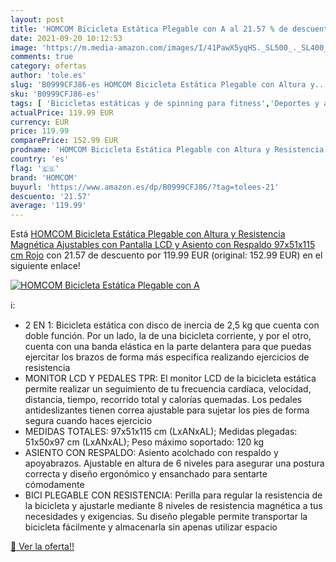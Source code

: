 ```yaml
---
layout: post
title: 'HOMCOM Bicicleta Estática Plegable con A al 21.57 % de descuento'
date: 2021-09-20 10:12:53
image: 'https://m.media-amazon.com/images/I/41PawX5yqHS._SL500_._SL400_.jpg'
comments: true
category: ofertas
author: 'tole.es'
slug: 'B0999CFJ86-es HOMCOM Bicicleta Estática Plegable con Altura y...'
sku: 'B0999CFJ86-es'
tags: [ 'Bicicletas estáticas y de spinning para fitness','Deportes y aire libre','Fitness y ejercicio','Máquinas de cardio para fitness','bicicleta','homcom', ]
actualPrice: 119.99 EUR
currency: EUR
price: 119.99
comparePrice: 152.99 EUR
prodname: 'HOMCOM Bicicleta Estática Plegable con Altura y Resistencia Magnética Ajustables con Pantalla LCD y Asiento con Respaldo 97x51x115 cm Rojo'
country: 'es'
flag: '🇪🇸'
brand: 'HOMCOM'
buyurl: 'https://www.amazon.es/dp/B0999CFJ86/?tag=tolees-21'
descuento: '21.57'
average: '119.99'
---
```


Está [HOMCOM Bicicleta Estática Plegable con Altura y Resistencia Magnética Ajustables con Pantalla LCD y Asiento con Respaldo 97x51x115 cm Rojo](https://www.amazon.es/dp/B0999CFJ86/?tag=tolees-21) con 21.57 de descuento por 119.99 EUR (original: 152.99 EUR) en el siguiente enlace!

[![HOMCOM Bicicleta Estática Plegable con A](https://m.media-amazon.com/images/I/41PawX5yqHS._SL500_._SL400_.jpg)](https://www.amazon.es/dp/B0999CFJ86/?tag=tolees-21)

ℹ️:

- 2 EN 1: Bicicleta estática con disco de inercia de 2,5 kg que cuenta con doble función. Por un lado, la de una bicicleta corriente, y por el otro, cuenta con una banda elástica en la parte delantera para que puedas ejercitar los brazos de forma más especifica realizando ejercicios de resistencia
- MONITOR LCD Y PEDALES TPR: El monitor LCD de la bicicleta estática permite realizar un seguimiento de tu frecuencia cardíaca, velocidad, distancia, tiempo, recorrido total y calorías quemadas. Los pedales antideslizantes tienen correa ajustable para sujetar los pies de forma segura cuando haces ejercicio
- MEDIDAS TOTALES: 97x51x115 cm (LxANxAL); Medidas plegadas: 51x50x97 cm (LxANxAL); Peso máximo soportado: 120 kg
- ASIENTO CON RESPALDO: Asiento acolchado con respaldo y apoyabrazos. Ajustable en altura de 6 niveles para asegurar una postura correcta y diseño ergonómico y ensanchado para sentarte cómodamente
- BICI PLEGABLE CON RESISTENCIA: Perilla para regular la resistencia de la bicicleta y ajustarle mediante 8 niveles de resistencia magnética a tus necesidades y exigencias. Su diseño plegable permite transportar la bicicleta fácilmente y almacenarla sin apenas utilizar espacio

[🛒 Ver la oferta!!](https://www.amazon.es/dp/B0999CFJ86/?tag=tolees-21)

